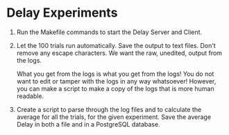 # Delay Experiments

1. Run the Makefile commands to start the Delay Server and Client.

2. Let the 100 trials run automatically. Save the output to text files.
   Don't remove any escape characters. We want the raw, unedited, output
   from the logs.

   What you get from the logs is what you get from the logs! You do not want
   to edit or tamper with the logs in any way whatsoever! However, you can make
   a script to make a copy of the logs that is more human readable.

3. Create a script to parse through the log files and to calculate the average
   for all the trials, for the given experiment. Save the average Delay
   in both a file and in a PostgreSQL database.